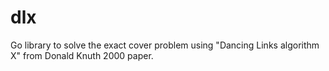 # dlx


Go library to solve the exact cover problem using "Dancing Links algorithm X" from Donald Knuth 2000 paper.

